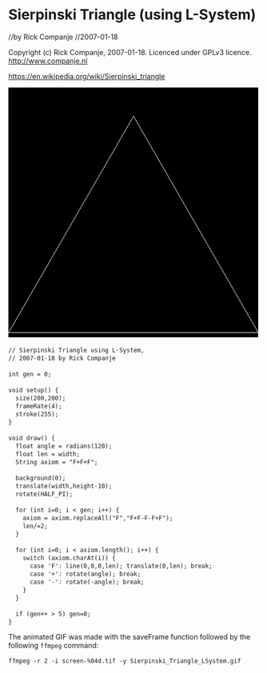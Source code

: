 # Sierpinski Triangle (using L-System)
//by Rick Companje
//2007-01-18

Copyright (c) Rick Companje, 2007-01-18. Licenced under GPLv3 licence. http://www.companje.nl

https://en.wikipedia.org/wiki/Sierpinski_triangle

![](Sierpinski_Triangle_LSystem.gif)

```Processing
// Sierpinski Triangle using L-System, 
// 2007-01-18 by Rick Companje 

int gen = 0;

void setup() {
  size(200,200);
  frameRate(4);
  stroke(255);
}

void draw() {
  float angle = radians(120);
  float len = width;
  String axiom = "F+F+F";

  background(0);
  translate(width,height-10);
  rotate(HALF_PI);
  
  for (int i=0; i < gen; i++) {
    axiom = axiom.replaceAll("F","F+F-F-F+F");
    len/=2;
  }

  for (int i=0; i < axiom.length(); i++) {
    switch (axiom.charAt(i)) {
      case 'F': line(0,0,0,len); translate(0,len); break;
      case '+': rotate(angle); break;
      case '-': rotate(-angle); break;
    }
  }
  
  if (gen++ > 5) gen=0;
}
```

The animated GIF was made with the saveFrame function followed by the following `ffmpeg` command:
```
ffmpeg -r 2 -i screen-%04d.tif -y Sierpinski_Triangle_LSystem.gif
```